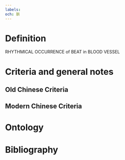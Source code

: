 ```yaml
---
labels: 
och: 脈
---
```


# Definition
RHYTHMICAL OCCURRENCE of BEAT in BLOOD VESSEL 
# Criteria and general notes
## Old Chinese Criteria

## Modern Chinese Criteria

# Ontology

# Bibliography